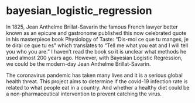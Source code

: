 # bayesian_logistic_regression

In 1825, Jean Anthelme Brillat-Savarin the famous French lawyer better known as an epicure and gastronome published this now celebrated quote in his masterpiece book Physiology of Taste: “Dis-moi ce que tu manges, je te dirai ce que tu es” which translates to “Tell me what you eat and I will tell you who you are.” I haven’t read the book so it is unclear what methods he used almost 200 years ago. However, with Bayesian Logistic Regression, we could be the modern-day Jean Anthelme Brillat-Savarin.

The coronavirus pandemic has taken many lives and it is a serious global health threat. This project aims to determine if the covid-19 infection rate is related to what people eat in a country. And whether a healthy diet could be a non-pharmaceutical intervention to prevent catching the virus.
